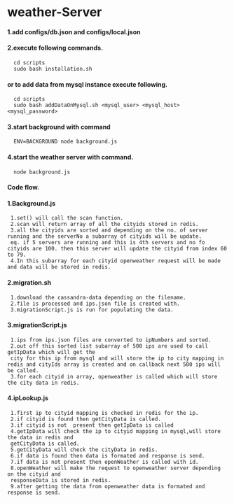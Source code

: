 weather-Server
=============
#### 1.add configs/db.json and configs/local.json
#### 2.execute following commands.
      cd scripts
      sudo bash installation.sh
####   or to add data from mysql instance execute following.
      cd scripts 
      sudo bash addDataOnMysql.sh <mysql_user> <mysql_host> <mysql_password>
#### 3.start background with command
      ENV=BACKGROUND node background.js
#### 4.start the weather server with command.
      node background.js

#### Code flow.
#### 1.Background.js
     1.set() will call the scan function.
     2.scan will return array of all the cityids stored in redis.
     3.all the cityids are sorted and depending on the no. of server running and the serverNo a subarray of cityids will be update.
     eq. if 5 servers are running and this is 4th servers and no fo cityids are 100. then this server will update the cityid from index 60 to 79.
     4.In this subarray for each cityid openweather request will be made and data will be stored in redis.
 
#### 2.migration.sh
     1.download the cassandra-data depending on the filename.
     2.file is processed and ips.json file is created with.
     3.migrationScript.js is run for populating the data.

#### 3.migrationScript.js
     1.ips from ips.json files are converted to ipNumbers and sorted.
     2.out off this sorted list subarray of 500 ips are used to call getIpData which will get the  
     city for this ip from mysql and will store the ip to city mapping in redis and cityIds array is created and on callback next 500 ips will be called.
     3.for each cityid in array, openweather is called which will store the city data in redis.

 #### 4.ipLookup.js
     1.first ip to cityid mapping is checked in redis for the ip.
     2.if cityid is found then getCityData is called.
     3.if cityid is not  present then getIpData is called
     4.getIpData will check the ip to cityid mapping in mysql,will store the data in redis and 
     getCityData is called.
     5.getCityData will check the cityData in redis.
     6.if data is found then data is formated and response is send.
     7.if data is not present then openWeather is called with id.
     8.openWeather will make the request to openweather server depending on the cityid and 
     responseData is stored in redis.
     9.after getting the data from openweather data is formated and response is send.

   
